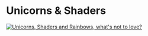 # Unicorns & Shaders

[![Unicorns, Shaders and Rainbows, what's not to love?](https://imgur.com/JK0q363)](//www.youtube.com/watch?v=ODyaFl8fLt4 "Unicorns, Shaders and Rainbows, what's not to love?")
